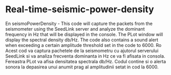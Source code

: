 # Real-time-seismic-power-density
En
seismoPowerDensity - This code will capture the packets from the seismometer using the SeedLink server and analyze the dominant frequency in Hz that will be displayed in the console. The PLot window will display the spectral density db/Hz. The code also contains a sound alert when exceeding a certain amplitude threshold set in the code to 6000.
Ro
Acest cod va captura pachetele de la seismometru cu ajutorul serverului SeedLink si va analiza frecventa dominanta in Hz ce va fi afisata in consola. Fereastra PLot va afisa densitatea spectrala db/Hz. Codul contine si o alerta sonora la depasirea unui anumit prag al amplitudinii setat in cod la 6000.
